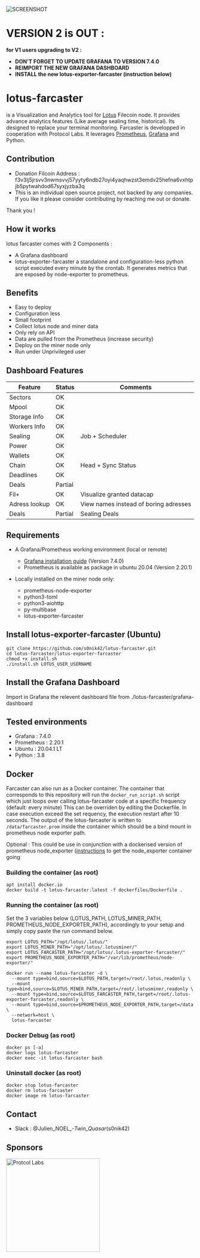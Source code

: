 ![SCREENSHOT](https://github.com/s0nik42/lotus-farcaster/raw/main/images/screenshots/screenshot001.png)

# VERSION 2 is OUT :
**for V1 users upgrading to V2 :**
- **DON'T FORGET TO UPDATE GRAFANA TO VERSION 7.4.0**
- **REIMPORT THE NEW GRAFANA DASHBOARD**
- **INSTALL the new lotus-exporter-farcaster (instruction below)**

# lotus-farcaster 
is a Visualization and Analytics tool for [Lotus](https://github.com/filecoin-project/lotus) Filecoin node. It provides advance analytics features (Like average sealing time, historical). Its designed to replace your terminal monitoring. Farcaster is developped in cooperation with Protocol Labs. 
It leverages [Prometheus](https://prometheus.io/), [Grafana](https://grafana.com/) and Python.

## Contribution
* Donation Filcoin Address : f3v3lj5jrsvv3nwmsvvj57yyty6ndb27oyi4yaqhwzst3emdv25hefna6vxhtpjb5pytwahdod67syxjyzba3q
* This is an individual open source project, not backed by any companies. If you like it please consider contributing by reaching me out or donate. 

Thank you !

## How it works
lotus farcaster comes with 2 Components :
* A Grafana dashboard
* lotus-exporter-farcaster a standalone and configuration-less python script executed every minute by the crontab.
It generates metrics that are exposed by node-exporter to prometheus.

## Benefits
* Easy to deploy
* Configuration less
* Small footprint
* Collect lotus node and miner data
* Only rely on API
* Data are pulled from the Prometheus (increase security)
* Deploy on the miner node only
* Run under Unprivileged user

## Dashboard Features
|Feature      |Status       |Comments           |
|-------------|-------------|-------------------|
|Sectors      | OK          |                   |
|Mpool        | OK          |                   |
|Storage Info | OK          |                   |
|Workers Info | OK          |                   |
|Sealing      | OK          |Job + Scheduler    |
|Power        | OK          |                   |
|Wallets      | OK          |                   |
|Chain        | OK          |Head + Sync Status |
|Deadlines    | OK          |                   |
|Deals        | Partial     |                   |
|Fil+         | OK          | Visualize granted datacap|
|Adress lookup| OK          | View names instead of boring adresses |
|Deals        | Partial     | Sealing Deals     |

## Requirements
* A Grafana/Prometheus working environment (local or remote)
  * [Grafana installation guide](https://grafana.com/docs/grafana/latest/installation/debian/)  (Version 7.4.0)
  * Prometheus is available as package in ubuntu 20.04 (Version 2.20.1)

* Locally installed on the miner node only:
  * prometheus-node-exporter
  * python3-toml
  * python3-aiohttp
  * py-multibase
  * lotus-exporter-farcaster

## Install lotus-exporter-farcaster (Ubuntu)
```
git clone https://github.com/s0nik42/lotus-farcaster.git
cd lotus-farcaster/lotus-exporter-farcaster
chmod +x install.sh
./install.sh LOTUS_USER_USERNAME
```

## Install the Grafana Dashboard 
Import in Grafana the relevent dashboard file from ./lotus-farcaster/grafana-dashboard

## Tested environments
* Grafana : 7.4.0
* Prometheus : 2.20.1
* Ubuntu : 20.04.1 LT
* Python : 3.8

## Docker

Farcaster can also run as a Docker container. The container that corresponds to this
repository will run the `docker_run_script.sh` script which just loops
over calling lotus-farcaster code at a specific frequency (default: every minute)
This can be overriden by editing the Dockerfile. In case execution exceed the set requency,
the execution restart after 10 seconds.
The output of the lotus-farcaster is written to `/data/farcaster.prom`
inside the container which should be a bind mount in prometheus node exporter path.

Optional : This could be use in conjunction with a dockerised version of prometheus 
node_exporter ([instructions](https://github.com/prometheus/node_exporter) to get the
node_exporter container going

### Building the container (as root)
```
apt install docker.io
docker build -t lotus-farcaster:latest -f dockerfiles/Dockerfile .
```

### Running the container (as root)
Set the 3 variables below (LOTUS_PATH, LOTUS_MINER_PATH, PROMETHEUS_NODE_EXPORTER_PATH),
accordingly to your setup and simply copy paste the run command below.

```
export LOTUS_PATH="/opt/lotus/.lotus/"
export LOTUS_MINER_PATH="/opt/lotus/.lotusminer/"
export LOTUS_FARCASTER_PATH="/opt/lotus/.lotus-exporter-farcaster/"
export PROMETHEUS_NODE_EXPORTER_PATH="/var/lib/prometheus/node-exporter/"

docker run --name lotus-farcaster -d \
  --mount type=bind,source=$LOTUS_PATH,target=/root/.lotus,readonly \
  --mount type=bind,source=$LOTUS_MINER_PATH,target=/root/.lotusminer,readonly \
  --mount type=bind,source=$LOTUS_FARCASTER_PATH,target=/root/.lotus-exporter-farcaster,readonly \
  --mount type=bind,source=$PROMETHEUS_NODE_EXPORTER_PATH,target=/data \
  --network=host \
  lotus-farcaster
```

### Docker Debug (as root)
```
docker ps [-a]
docker logs lotus-farcaster
docker exec -it lotus-farcaster bash 
```

### Uninstall docker (as root)
```
docker stop lotus-farcaster
docker rm lotus-farcaster
docker image rm lotus-farcaster
```

## Contact
* Slack : @Julien_NOEL_-_Twin_Quasar_(s0nik42) 

## Sponsors
[<img src="https://github.com/s0nik42/lotus-farcaster/raw/main/images/sponsors/protocol-labs.png" alt="Protcol Labs" width="250">
](https://protocol.ai/)

